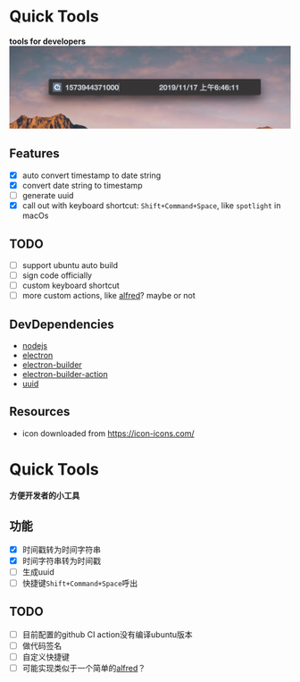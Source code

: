 # Quick Tools

**tools for developers**
![screenshots](./assets/imgs/screenshots.jpg)

## Features

* [x] auto convert timestamp to date string
* [x] convert date string to timestamp
* [ ] generate uuid
* [x] call out with keyboard shortcut: `Shift+Command+Space`, like `spotlight` in macOs

## TODO

* [ ] support ubuntu auto build
* [ ] sign code officially
* [ ] custom keyboard shortcut
* [ ] more custom actions, like [alfred](https://www.alfredapp.com/)? maybe or not

## DevDependencies

* [nodejs](https://nodejs.org/)
* [electron](https://electronjs.org)
* [electron-builder](https://www.electron.build/)
* [electron-builder-action](https://github.com/marketplace/actions/electron-builder-action)
* [uuid](https://github.com/uuidjs/uuid)

## Resources

* icon downloaded from https://icon-icons.com/


# Quick Tools

**方便开发者的小工具**

## 功能

* [x] 时间戳转为时间字符串
* [x] 时间字符串转为时间戳
* [ ] 生成uuid
* [ ] 快捷键`Shift+Command+Space`呼出

## TODO

* [ ] 目前配置的github CI action没有编译ubuntu版本
* [ ] 做代码签名
* [ ] 自定义快捷键
* [ ] 可能实现类似于一个简单的[alfred](https://www.alfredapp.com/)？
